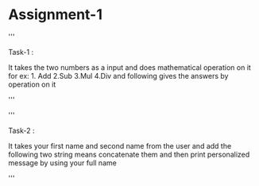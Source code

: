 # Assignment-1
'''

Task-1 : 

It takes the two numbers as a input and does mathematical operation on it for ex: 1. Add 2.Sub 3.Mul 4.Div and following gives the answers by operation on it 

'''

'''

Task-2 :

It takes your first name and second name from the user and add the following two string means concatenate them and then print personalized message by using your full name 

'''